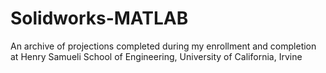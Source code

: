 # Solidworks-MATLAB
An archive of projections completed during my enrollment and completion at Henry Samueli School of Engineering, University of California, Irvine
